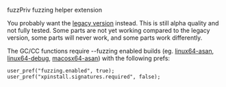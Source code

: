 fuzzPriv fuzzing helper extension

You probably want the [legacy version](../../tree/legacy) instead. This is still alpha quality and not fully tested. Some parts are not yet working compared to the legacy version,
some parts will never work, and some parts work differently.

The GC/CC functions require --fuzzing enabled builds (eg. [linux64-asan](https://tools.taskcluster.net/index/gecko.v2.mozilla-central.latest.firefox/linux64-fuzzing-asan-opt), [linux64-debug](https://tools.taskcluster.net/index/gecko.v2.mozilla-central.latest.firefox/linux64-fuzzing-debug), [macosx64-asan](https://tools.taskcluster.net/index/gecko.v2.mozilla-central.latest.firefox/macosx64-fuzzing-asan-opt)) with the following prefs:

    user_pref("fuzzing.enabled", true);
    user_pref("xpinstall.signatures.required", false);
